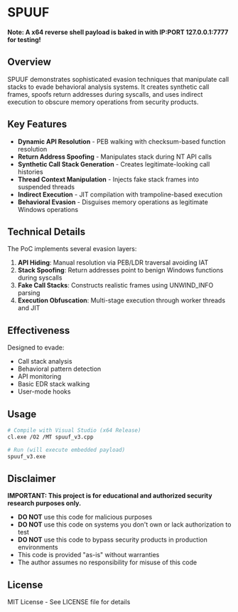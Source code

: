 # SPUUF
**Note: A x64 reverse shell payload is baked in with IP:PORT 127.0.0.1:7777 for testing!**

## Overview

SPUUF demonstrates sophisticated evasion techniques that manipulate call stacks to evade behavioral analysis systems. It creates synthetic call frames, spoofs return addresses during syscalls, and uses indirect execution to obscure memory operations from security products.

## Key Features

- **Dynamic API Resolution** - PEB walking with checksum-based function resolution
- **Return Address Spoofing** - Manipulates stack during NT API calls
- **Synthetic Call Stack Generation** - Creates legitimate-looking call histories
- **Thread Context Manipulation** - Injects fake stack frames into suspended threads
- **Indirect Execution** - JIT compilation with trampoline-based execution
- **Behavioral Evasion** - Disguises memory operations as legitimate Windows operations

## Technical Details

The PoC implements several evasion layers:

1. **API Hiding**: Manual resolution via PEB/LDR traversal avoiding IAT
2. **Stack Spoofing**: Return addresses point to benign Windows functions during syscalls
3. **Fake Call Stacks**: Constructs realistic frames using UNWIND_INFO parsing
4. **Execution Obfuscation**: Multi-stage execution through worker threads and JIT

## Effectiveness

Designed to evade:
- Call stack analysis
- Behavioral pattern detection  
- API monitoring
- Basic EDR stack walking
- User-mode hooks

## Usage

```bash
# Compile with Visual Studio (x64 Release)
cl.exe /O2 /MT spuuf_v3.cpp

# Run (will execute embedded payload)
spuuf_v3.exe
```

## Disclaimer

**IMPORTANT: This project is for educational and authorized security research purposes only.**

- **DO NOT** use this code for malicious purposes
- **DO NOT** use this code on systems you don't own or lack authorization to test
- **DO NOT** use this code to bypass security products in production environments
- This code is provided "as-is" without warranties
- The author assumes no responsibility for misuse of this code

## License

MIT License - See LICENSE file for details
